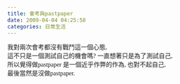 ```yaml
---
title: 會考與pastpaper
date: 2009-04-04 04:25:58
categories: 日常生活
---
```


  
<span class="Apple-style-span" style="font-family: -webkit-monospace; white-space: pre-wrap; ">我對兩次會考都沒有戰鬥這一個心態, 這不只是一個測試自己的機會嗎? 一直想著只是為了測試自己, 所以覺得做pastpaper 是一個近乎作弊的作為, 也對不起自己, 最後當然是沒做pastpaper.</span>  